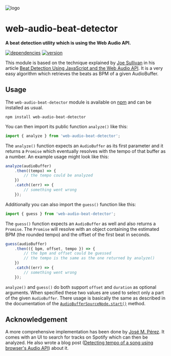 ![logo](https://repository-images.githubusercontent.com/61281324/6526e580-3b28-11ea-90ce-be241599f494)

# web-audio-beat-detector

**A beat detection utility which is using the Web Audio API.**

[![dependencies](https://img.shields.io/david/chrisguttandin/web-audio-beat-detector.svg?style=flat-square)](https://www.npmjs.com/package/web-audio-beat-detector)
[![version](https://img.shields.io/npm/v/web-audio-beat-detector.svg?style=flat-square)](https://www.npmjs.com/package/web-audio-beat-detector)

This module is based on the technique explained by [Joe Sullivan](http://joesul.li/van/) in his
article
[Beat Detection Using JavaScript and the Web Audio API](http://joesul.li/van/beat-detection-using-web-audio/).
It is a very easy algorithm which retrieves the beats as BPM of a given AudioBuffer.

## Usage

The `web-audio-beat-detector` module is available on
[npm](https://www.npmjs.com/package/web-audio-beat-detector) and can be installed as usual.

```shell
npm install web-audio-beat-detector
```

You can then import its public function `analyze()` like this:

```js
import { analyze } from 'web-audio-beat-detector';
```

The `analyze()` function expects an `AudioBuffer` as its first parameter and it returns a `Promise`
which eventually resolves with the tempo of that buffer as a number. An example usage might look
like this:

```js
analyze(audioBuffer)
    .then((tempo) => {
        // the tempo could be analyzed
    })
    .catch((err) => {
        // something went wrong
    });
```

Additionally you can also import the `guess()` function like this:

```js
import { guess } from 'web-audio-beat-detector';
```

The `guess()` function expects an `AudioBuffer` as well and also returns a `Promise`. The `Promise`
will resolve with an object containing the estimated BPM (the rounded tempo) and the offset of the
first beat in seconds.

```js
guess(audioBuffer)
    .then(({ bpm, offset, tempo }) => {
        // the bpm and offset could be guessed
        // the tempo is the same as the one returned by analyze()
    })
    .catch((err) => {
        // something went wrong
    });
```

`analyze()` and `guess()` do both support `offset` and `duration` as optional arguments. When
specified these two values are used to select only a part of the given `AudioBuffer`. There usage
is basically the same as described in the documentation of the
[`AudioBufferSourceNode.start()`](https://webaudio.github.io/web-audio-api/#widl-AudioBufferSourceNode-start-void-double-when-double-offset-double-duration)
method.

## Acknowledgement

A more comprehensive implementation has been done by [José M. Pérez](https://jmperezperez.com). It
comes with an UI to search for tracks on Spotify which can then be analyzed. He also wrote a blog
post
([Detecting tempo of a song using browser's Audio API](https://jmperezperez.com/bpm-detection-javascript/))
about it.
